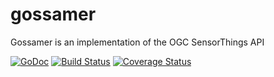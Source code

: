 # gossamer

Gossamer is an implementation of the OGC SensorThings API

[![GoDoc](https://godoc.org/github.com/zubairhamed/canopus?status.svg)](https://godoc.org/github.com/zubairhamed/gossamer)
[![Build Status](https://drone.io/github.com/zubairhamed/gossamer/status.png)](https://drone.io/github.com/zubairhamed/gossamer/latest)
[![Coverage Status](https://coveralls.io/repos/zubairhamed/gossamer/badge.svg?branch=master&service=github)](https://coveralls.io/github/zubairhamed/gossamer?branch=master)
